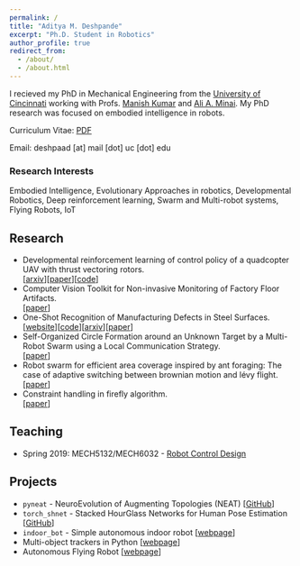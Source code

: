 ```yaml
---
permalink: /
title: "Aditya M. Deshpande"
excerpt: "Ph.D. Student in Robotics"
author_profile: true
redirect_from:
  - /about/
  - /about.html
---
```


I recieved my PhD in Mechanical Engineering from the [University of Cincinnati](https://www.uc.edu/) working with Profs. [Manish Kumar](https://researchdirectory.uc.edu/p/kumarmu) and [Ali A. Minai](https://eecs.ceas.uc.edu/~aminai/). My PhD research was focused on embodied intelligence in robots.

Curriculum Vitae: [PDF](https://adipandas.github.io/files/aditya-cv-web.pdf)

Email: deshpaad [at] mail [dot] uc [dot] edu

### Research Interests
Embodied Intelligence, Evolutionary Approaches in robotics, Developmental Robotics, Deep reinforcement learning, Swarm and Multi-robot systems, Flying Robots, IoT

<!-- <div style="width:200px; margin-left: 30px;">
  <script type="text/javascript" id="clstr_globe" src="//clustrmaps.com/globe.js?d=RomffCBzeTvdhyrehWJhIAqA83-h6kNUj-rSlcO6ryE"></script>
</div> -->

## Research
* Developmental reinforcement learning of control policy of a quadcopter UAV with thrust vectoring rotors.  
  [[arxiv](https://arxiv.org/abs/2007.07793)][[paper](https://asmedigitalcollection.asme.org/DSCC/proceedings/DSCC2020/84287/V002T36A011/1096589)][[code](https://github.com/adipandas/gym_multirotor)]
* Computer Vision Toolkit for Non-invasive Monitoring of Factory Floor Artifacts.  
  [[paper](https://www.sciencedirect.com/science/article/pii/S2351978920315936)]
* One-Shot Recognition of Manufacturing Defects in Steel Surfaces.  
  [[website](https://adipandas.github.io/one-shot-steel-surfaces/)][[code](https://github.com/adipandas/one-shot-steel-surfaces)][[arxiv](https://arxiv.org/abs/2005.05815)][[paper](https://www.sciencedirect.com/science/article/pii/S2351978920315985?via%3Dihub)]
* Self-Organized Circle Formation around an Unknown Target by a Multi-Robot Swarm using a Local Communication Strategy.  
  [[paper](https://adipandas.github.io/publications/2018-06-27-self-organized/)]
* Robot swarm for efficient area coverage inspired by ant foraging: The case of adaptive switching between brownian motion and lévy flight.  
  [[paper](https://adipandas.github.io/publications/2017-10-11-antlevy/)]
* Constraint handling in firefly algorithm.  
  [[paper](https://adipandas.github.io/publications/2013-06-13-firefly/)]


## Teaching
* Spring 2019: MECH5132/MECH6032 - [Robot Control Design](https://adipandas.github.io/teaching/2019-spring-teaching-1)

## Projects

* ``pyneat`` - NeuroEvolution of Augmenting Topologies (NEAT) [[GitHub](https://github.com/adipandas/pyneat)]
* ``torch_shnet`` - Stacked HourGlass Networks for Human Pose Estimation [[GitHub](https://github.com/adipandas/torch_shnet)] 
*  ``indoor_bot`` - Simple autonomous indoor robot [[webpage](https://adipandas.github.io/indoor_bot/)]
* Multi-object trackers in Python [[webpage](https://adipandas.github.io/multi-object-tracker/)]
* Autonomous Flying Robot [[webpage](https://adipandas.github.io/portfolio/flyingrobot/)]
